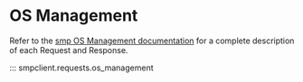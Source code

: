 # OS Management

Refer to the [smp OS Management documentation](https://jphutchins.github.io/smp/latest/os_management/)
for a complete description of each Request and Response.

::: smpclient.requests.os_management